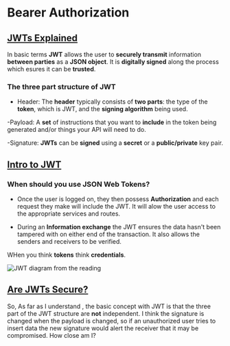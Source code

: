 # Bearer Authorization

## [JWTs Explained](https://www.youtube.com/watch?v=926mknSW9Lo)

In basic terms **JWT** allows the user to **securely transmit** information **between parties** as a **JSON object**. It is **digitally signed** along the process which esures it can be **trusted**. 

### The three part structure of JWT
- Header: The **header** typically consists of **two parts**: the type of the **token**, which is JWT, and the **signing algorithm** being used.

-Payload: A **set** of instructions that you want to **include** in the token being generated and/or things your API will need to do.

-Signature: **JWTs** can be **signed** using a **secret** or a **public/private** key pair.

## [Intro to JWT](https://jwt.io/introduction/)

### When should you use JSON Web Tokens?

- Once the user is logged on, they then possess **Authorization** and each request they make will include the JWT. It will alow the user access to the appropriate services and routes. 

- During an **Information exchange** the JWT ensures the data hasn't been tampered with on either end of the transaction. It also allows the senders and receivers to be verified.

WHen you think **tokens** think **credentials**. 

![JWT diagram from the reading](https://cdn2.auth0.com/docs/media/articles/api-auth/client-credentials-grant.png)

## [Are JWTs Secure?](https://stackoverflow.com/questions/27301557/if-you-can-decode-jwt-how-are-they-secure)

So, As far as I understand , the basic concept with JWT is that the three part of the JWT structure are **not** independent. I think the signature is changed when the payload is changed, so if an unauthorized user tries to insert data the new signature would alert the receiver that it may be compromised. How close am I? 